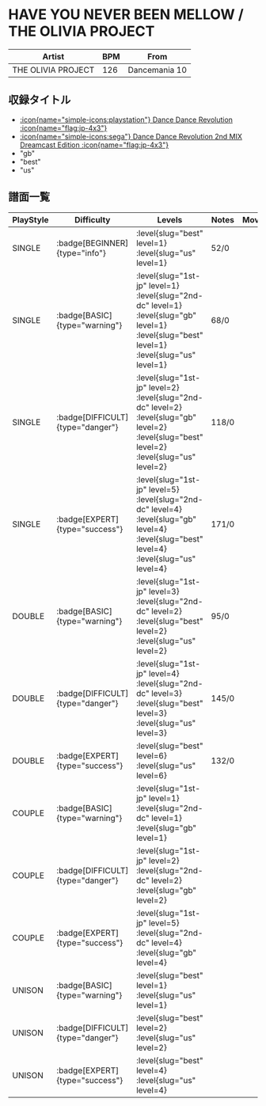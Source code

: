# HAVE YOU NEVER BEEN MELLOW / THE OLIVIA PROJECT

|Artist|BPM|From|
|------|---|----|
|THE OLIVIA PROJECT|126|Dancemania 10|

## 収録タイトル

- [:icon{name="simple-icons:playstation"} Dance Dance Revolution :icon{name="flag:jp-4x3"}](/playstation-jp/1st)
- [:icon{name="simple-icons:sega"} Dance Dance Revolution 2nd MIX Dreamcast Edition :icon{name="flag:jp-4x3"}](/dreamcast/2nd)
- "gb"
- "best"
- "us"

## 譜面一覧

|PlayStyle|Difficulty|Levels|Notes|Movie|
|---------|----------|------|-----|-----|
|SINGLE| :badge[BEGINNER]{type="info"}|<div class="field is-grouped is-grouped-multiline"> :level{slug="best" level=1} :level{slug="us" level=1}</div>|52/0||
|SINGLE| :badge[BASIC]{type="warning"}|<div class="field is-grouped is-grouped-multiline"> :level{slug="1st-jp" level=1} :level{slug="2nd-dc" level=1} :level{slug="gb" level=1} :level{slug="best" level=1} :level{slug="us" level=1}</div>|68/0||
|SINGLE| :badge[DIFFICULT]{type="danger"}|<div class="field is-grouped is-grouped-multiline"> :level{slug="1st-jp" level=2} :level{slug="2nd-dc" level=2} :level{slug="gb" level=2} :level{slug="best" level=2} :level{slug="us" level=2}</div>|118/0||
|SINGLE| :badge[EXPERT]{type="success"}|<div class="field is-grouped is-grouped-multiline"> :level{slug="1st-jp" level=5} :level{slug="2nd-dc" level=4} :level{slug="gb" level=4} :level{slug="best" level=4} :level{slug="us" level=4}</div>|171/0||
|DOUBLE| :badge[BASIC]{type="warning"}|<div class="field is-grouped is-grouped-multiline"> :level{slug="1st-jp" level=3} :level{slug="2nd-dc" level=2} :level{slug="best" level=2} :level{slug="us" level=2}</div>|95/0||
|DOUBLE| :badge[DIFFICULT]{type="danger"}|<div class="field is-grouped is-grouped-multiline"> :level{slug="1st-jp" level=4} :level{slug="2nd-dc" level=3} :level{slug="best" level=3} :level{slug="us" level=3}</div>|145/0||
|DOUBLE| :badge[EXPERT]{type="success"}|<div class="field is-grouped is-grouped-multiline"> :level{slug="best" level=6} :level{slug="us" level=6}</div>|132/0||
|COUPLE| :badge[BASIC]{type="warning"}|<div class="field is-grouped is-grouped-multiline"> :level{slug="1st-jp" level=1} :level{slug="2nd-dc" level=1} :level{slug="gb" level=1}</div>|||
|COUPLE| :badge[DIFFICULT]{type="danger"}|<div class="field is-grouped is-grouped-multiline"> :level{slug="1st-jp" level=2} :level{slug="2nd-dc" level=2} :level{slug="gb" level=2}</div>|||
|COUPLE| :badge[EXPERT]{type="success"}|<div class="field is-grouped is-grouped-multiline"> :level{slug="1st-jp" level=5} :level{slug="2nd-dc" level=4} :level{slug="gb" level=4}</div>|||
|UNISON| :badge[BASIC]{type="warning"}|<div class="field is-grouped is-grouped-multiline"> :level{slug="best" level=1} :level{slug="us" level=1}</div>|||
|UNISON| :badge[DIFFICULT]{type="danger"}|<div class="field is-grouped is-grouped-multiline"> :level{slug="best" level=2} :level{slug="us" level=2}</div>|||
|UNISON| :badge[EXPERT]{type="success"}|<div class="field is-grouped is-grouped-multiline"> :level{slug="best" level=4} :level{slug="us" level=4}</div>|||
